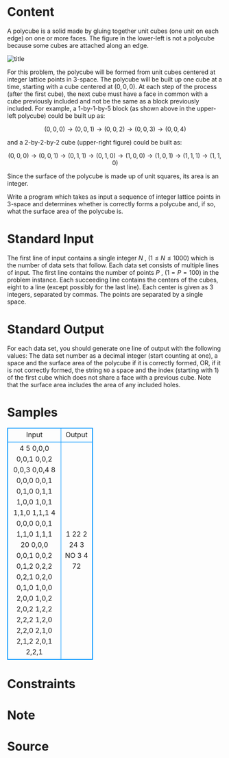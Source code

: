 
# Content

A polycube is a solid made by gluing together unit cubes (one unit on each edge) on one or more faces. The figure in the lower-left is not a polycube because some cubes are attached along an edge. 

![title](/source/lutece/area-of-polycubes/img/aHR0cHM6Ly9hY20udWVzdGMuZWR1LmNuL21lZGlhL2ltYWdlL3Byb2JsZW0vMzQ4LzIwMTQwNDEwMjE0NTU4MDQ5MjIucG5n.png)

For this problem, the polycube will be formed from unit cubes centered at integer lattice points in $3$-space. The polycube will be built up one cube at a time, starting with a cube centered at $(0,0,0)$. At each step of the process (after the first cube), the next cube must have a face in common with a cube previously included and not be the same as a block previously included. For example, a $1$-by-$1$-by-$5$ block (as shown above in the upper-left polycube) could be built up as:

$$(0,0,0)\rightarrow (0,0,1)\rightarrow (0,0,2)\rightarrow (0,0,3)\rightarrow (0,0,4)$$

and a $2$-by-$2$-by-$2$ cube (upper-right figure) could be built as:

$$(0,0,0)\rightarrow (0,0,1)\rightarrow (0,1,1)\rightarrow (0,1, 0)\rightarrow  (1,0,0) \rightarrow (1,0,1) \rightarrow (1,1,1)\rightarrow  (1,1, 0)$$

Since the surface of the polycube is made up of unit squares, its area is an integer.

Write a program which takes as input a sequence of integer lattice points in 3-space and determines whether is correctly forms a polycube and, if so, what the surface area of the polycube is.

# Standard Input

The first line of input contains a single integer $N$ , ($1\leq N\leq 1000$) which is the number of data sets that follow. Each data set consists of multiple lines of input. The first line contains the number of points $P$ , ($1 = P = 100$) in the problem instance. Each succeeding line contains the centers of the cubes, eight to a line (except possibly for the last line). Each center is given as $3$ integers, separated by commas. The points are separated by a single space.

# Standard Output

For each data set, you should generate one line of output with the following values: The data set number as a decimal integer (start counting at one), a space and the surface area of the polycube if it is correctly formed, OR, if it is not correctly formed, the string `NO` a space and the index (starting with $1$) of the first cube which does not share a face with a previous cube. Note that the surface area includes the area of any included holes.

# Samples

<style>
        table,table tr th, table tr td { border:1px solid #0094ff; }
        table { width: 200px; min-height: 25px; line-height: 25px; text-align: center; border-collapse: collapse;}   
    </style>
<table>
	<tr>
		<td>Input</td>
		<td>Output</td>
	</tr>
<tr><td>4 
5 
0,0,0 0,0,1 0,0,2 0,0,3 0,0,4 
8 
0,0,0 0,0,1 0,1,0 0,1,1 1,0,0 1,0,1 1,1,0 1,1,1 
4 
0,0,0 0,0,1 1,1,0 1,1,1 
20 
0,0,0 0,0,1 0,0,2 0,1,2 0,2,2 0,2,1 0,2,0 0,1,0 
1,0,0 2,0,0 1,0,2 2,0,2 1,2,2 2,2,2 1,2,0 2,2,0 
2,1,0 2,1,2 2,0,1 2,2,1</td><td>1 22 
2 24 
3 NO 3 
4 72</td></tr></table>


# Constraints



# Note



# Source


